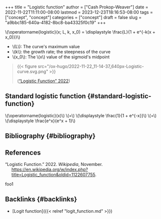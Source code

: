 +++
title = "Logistic function"
author = ["Cash Prokop-Weaver"]
date = 2022-11-22T11:11:00-08:00
lastmod = 2023-12-23T18:16:53-08:00
tags = ["concept", "concept"]
categories = ["concept"]
draft = false
slug = "a9bbc185-640a-4182-8bc8-ba43325f0c19"
+++

\\(\operatorname{logistic}(x; L, k, x\_0) = \displaystyle \frac{L}{1 + e^{-k(x + x\_0)}}\\)

-   \\(L\\): The curve's maximum value
-   \\(k\\): the growth rate; the steepness of the curve
-   \\(x\_0\\): The \\(x\\) value of the sigmoid's midpoint

> {{< figure src="/ox-hugo/2022-11-22_11-14-37_640px-Logistic-curve.svg.png" >}}
>
> (<a href="#citeproc_bib_item_1">“Logistic Function” 2022</a>)


## Standard logistic function {#standard-logistic-function}

\\(\operatorname{logistic}(x)\\) \\(=\\) \\(\displaystyle \frac{1}{1 + e^{-x}}\\) \\(=\\) \\(\displaystyle \frac{e^x}{e^x + 1}\\)


## Bibliography {#bibliography}

## References

<style>.csl-entry{text-indent: -1.5em; margin-left: 1.5em;}</style><div class="csl-bib-body">
  <div class="csl-entry"><a id="citeproc_bib_item_1"></a>“Logistic Function.” 2022. <i>Wikipedia</i>, November. <a href="https://en.wikipedia.org/w/index.php?title=Logistic_function&oldid=1122607755">https://en.wikipedia.org/w/index.php?title=Logistic_function&#38;oldid=1122607755</a>.</div>
</div>

foo1


## Backlinks {#backlinks}

-   [Logit function]({{< relref "logit_function.md" >}})

